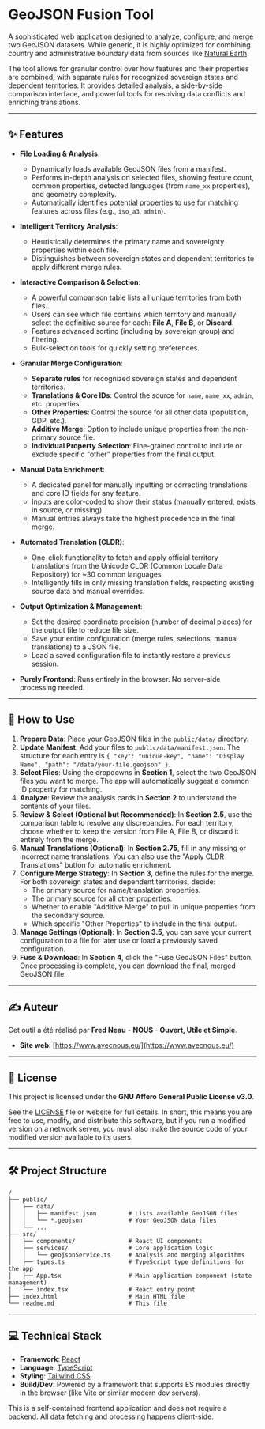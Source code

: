 # GeoJSON Fusion Tool

A sophisticated web application designed to analyze, configure, and merge two GeoJSON datasets. While generic, it is highly optimized for combining country and administrative boundary data from sources like [Natural Earth](https://www.naturalearthdata.com/).

The tool allows for granular control over how features and their properties are combined, with separate rules for recognized sovereign states and dependent territories. It provides detailed analysis, a side-by-side comparison interface, and powerful tools for resolving data conflicts and enriching translations.

---

## ✨ Features

*   **File Loading & Analysis**:
    *   Dynamically loads available GeoJSON files from a manifest.
    *   Performs in-depth analysis on selected files, showing feature count, common properties, detected languages (from `name_xx` properties), and geometry complexity.
    *   Automatically identifies potential properties to use for matching features across files (e.g., `iso_a3`, `admin`).

*   **Intelligent Territory Analysis**:
    *   Heuristically determines the primary name and sovereignty properties within each file.
    *   Distinguishes between sovereign states and dependent territories to apply different merge rules.

*   **Interactive Comparison & Selection**:
    *   A powerful comparison table lists all unique territories from both files.
    *   Users can see which file contains which territory and manually select the definitive source for each: **File A**, **File B**, or **Discard**.
    *   Features advanced sorting (including by sovereign group) and filtering.
    *   Bulk-selection tools for quickly setting preferences.

*   **Granular Merge Configuration**:
    *   **Separate rules** for recognized sovereign states and dependent territories.
    *   **Translations & Core IDs**: Control the source for `name`, `name_xx`, `admin`, etc. properties.
    *   **Other Properties**: Control the source for all other data (population, GDP, etc.).
    *   **Additive Merge**: Option to include unique properties from the non-primary source file.
    *   **Individual Property Selection**: Fine-grained control to include or exclude specific "other" properties from the final output.

*   **Manual Data Enrichment**:
    *   A dedicated panel for manually inputting or correcting translations and core ID fields for any feature.
    *   Inputs are color-coded to show their status (manually entered, exists in source, or missing).
    *   Manual entries always take the highest precedence in the final merge.

*   **Automated Translation (CLDR)**:
    *   One-click functionality to fetch and apply official territory translations from the Unicode CLDR (Common Locale Data Repository) for ~30 common languages.
    *   Intelligently fills in only missing translation fields, respecting existing source data and manual overrides.

*   **Output Optimization & Management**:
    *   Set the desired coordinate precision (number of decimal places) for the output file to reduce file size.
    *   Save your entire configuration (merge rules, selections, manual translations) to a JSON file.
    *   Load a saved configuration file to instantly restore a previous session.

*   **Purely Frontend**: Runs entirely in the browser. No server-side processing needed.

---

## 🚀 How to Use

1.  **Prepare Data**: Place your GeoJSON files in the `public/data/` directory.
2.  **Update Manifest**: Add your files to `public/data/manifest.json`. The structure for each entry is `{ "key": "unique-key", "name": "Display Name", "path": "/data/your-file.geojson" }`.
3.  **Select Files**: Using the dropdowns in **Section 1**, select the two GeoJSON files you want to merge. The app will automatically suggest a common ID property for matching.
4.  **Analyze**: Review the analysis cards in **Section 2** to understand the contents of your files.
5.  **Review & Select (Optional but Recommended)**: In **Section 2.5**, use the comparison table to resolve any discrepancies. For each territory, choose whether to keep the version from File A, File B, or discard it entirely from the merge.
6.  **Manual Translations (Optional)**: In **Section 2.75**, fill in any missing or incorrect name translations. You can also use the "Apply CLDR Translations" button for automatic enrichment.
7.  **Configure Merge Strategy**: In **Section 3**, define the rules for the merge. For both sovereign states and dependent territories, decide:
    *   The primary source for name/translation properties.
    *   The primary source for all other properties.
    *   Whether to enable "Additive Merge" to pull in unique properties from the secondary source.
    *   Which specific "Other Properties" to include in the final output.
8.  **Manage Settings (Optional)**: In **Section 3.5**, you can save your current configuration to a file for later use or load a previously saved configuration.
9.  **Fuse & Download**: In **Section 4**, click the "Fuse GeoJSON Files" button. Once processing is complete, you can download the final, merged GeoJSON file.

---

## ✍️ Auteur

Cet outil a été réalisé par **Fred Neau** - **NOUS – Ouvert, Utile et Simple**.

-   **Site web**: [https://www.avecnous.eu/](https://www.avecnous.eu/)

---

## 📄 License

This project is licensed under the **GNU Affero General Public License v3.0**.

See the [LICENSE](https://www.gnu.org/licenses/agpl-3.0.en.html) file or website for full details. In short, this means you are free to use, modify, and distribute this software, but if you run a modified version on a network server, you must also make the source code of your modified version available to its users.

---

## 🛠️ Project Structure

```
/
├── public/
│   ├── data/
│   │   ├── manifest.json         # Lists available GeoJSON files
│   │   └── *.geojson             # Your GeoJSON data files
│   └── ...
├── src/
│   ├── components/               # React UI components
│   ├── services/                 # Core application logic
│   │   └── geojsonService.ts     # Analysis and merging algorithms
│   ├── types.ts                  # TypeScript type definitions for the app
│   ├── App.tsx                   # Main application component (state management)
│   └── index.tsx                 # React entry point
├── index.html                    # Main HTML file
└── readme.md                     # This file
```

---

## 💻 Technical Stack

*   **Framework**: [React](https://reactjs.org/)
*   **Language**: [TypeScript](https://www.typescriptlang.org/)
*   **Styling**: [Tailwind CSS](https://tailwindcss.com/)
*   **Build/Dev**: Powered by a framework that supports ES modules directly in the browser (like Vite or similar modern dev servers).

This is a self-contained frontend application and does not require a backend. All data fetching and processing happens client-side.
